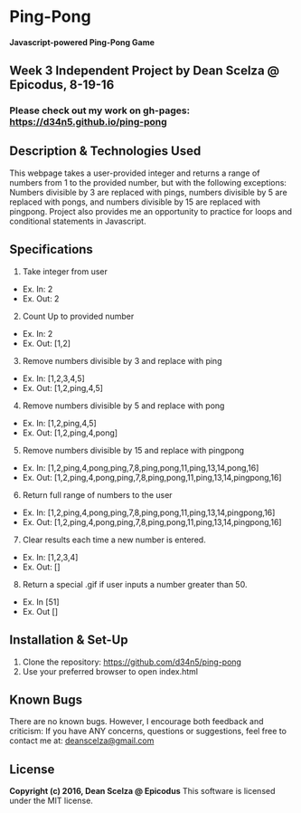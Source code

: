 # Ping-Pong #

#### Javascript-powered Ping-Pong Game ####

## Week 3 Independent Project by Dean Scelza @ Epicodus, 8-19-16 ##

### Please check out my work on gh-pages: https://d34n5.github.io/ping-pong

## Description & Technologies Used
This webpage takes a user-provided integer and returns a range of numbers from 1 to the provided number, but with the following exceptions: Numbers divisible by 3 are replaced with pings, numbers divisible by 5 are replaced with pongs, and numbers divisible by 15 are replaced with pingpong.  Project also provides me an opportunity to practice for loops and conditional statements in Javascript.

## Specifications
1. Take integer from user
 - Ex. In: 2
 - Ex. Out: 2
2. Count Up to provided number
 - Ex. In: 2
 - Ex. Out: [1,2]
3. Remove numbers divisible by 3 and replace with ping
 - Ex. In: [1,2,3,4,5]
 - Ex. Out: [1,2,ping,4,5]
4. Remove numbers divisible by 5 and replace with pong
 - Ex. In: [1,2,ping,4,5]
 - Ex. Out: [1,2,ping,4,pong]
5. Remove numbers divisible by 15 and replace with pingpong
 - Ex. In: [1,2,ping,4,pong,ping,7,8,ping,pong,11,ping,13,14,pong,16]
 - Ex. Out: [1,2,ping,4,pong,ping,7,8,ping,pong,11,ping,13,14,pingpong,16]
6. Return full range of numbers to the user
 - Ex. In: [1,2,ping,4,pong,ping,7,8,ping,pong,11,ping,13,14,pingpong,16]
 - Ex. Out: [1,2,ping,4,pong,ping,7,8,ping,pong,11,ping,13,14,pingpong,16]
7. Clear results each time a new number is entered.
 - Ex. In: [1,2,3,4]
 - Ex. Out: []
8. Return a special .gif if user inputs a number greater than 50.
 - Ex. In [51]
 - Ex. Out [<mind blown img>]

## Installation & Set-Up
1. Clone the repository: https://github.com/d34n5/ping-pong
2. Use your preferred browser to open index.html

## Known Bugs
There are no known bugs.  However, I encourage both feedback and criticism: If you have ANY concerns, questions or suggestions, feel free to contact me at:  deanscelza@gmail.com

## License
**Copyright (c) 2016, Dean Scelza @ Epicodus**
This software is licensed under the MIT license.
